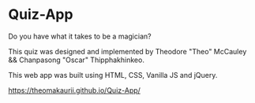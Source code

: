 # Quiz-App

Do you have what it takes to be a magician?

This quiz was designed and implemented by Theodore "Theo" McCauley && Chanpasong "Oscar" Thipphakhinkeo.

This web app was built using HTML, CSS, Vanilla JS and jQuery.

https://theomakaurii.github.io/Quiz-App/
